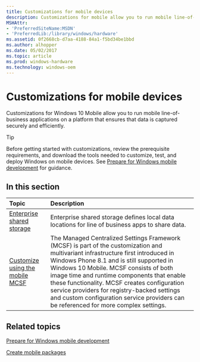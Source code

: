 ```yaml
---
title: Customizations for mobile devices
description: Customizations for mobile allow you to run mobile line-of-business applications on a platform that ensures that data is captured securely and efficiently.
MSHAttr:
- 'PreferredSiteName:MSDN'
- 'PreferredLib:/library/windows/hardware'
ms.assetid: 0f2668cb-d7aa-4188-84a1-f5bd34be1bbd
ms.author: alhopper
ms.date: 05/02/2017
ms.topic: article
ms.prod: windows-hardware
ms.technology: windows-oem
---
```

# Customizations for mobile devices

Customizations for Windows 10 Mobile allow you to run mobile line-of-business applications on a platform that ensures that data is captured securely and efficiently.

> [!Tip]
> Before getting started with customizations, review the prerequisite requirements, and download the tools needed to customize, test, and deploy Windows on mobile devices. See [Prepare for Windows mobile development](https://docs.microsoft.com/en-us/windows-hardware/manufacture/mobile/preparing-for-windows-mobile-development) for guidance.

## In this section

| Topic                                                   | Description                                                                                         |
|:--------------------------------------------------------|:----------------------------------------------------------------------------------------------------|
| [Enterprise shared storage](enterprise-shared-storage.md) | Enterprise shared storage defines local data locations for line of business apps to share data.   |
| [Customize using the mobile MCSF](mcsf/managed-centralized-settings-framework-mcsf.md) | The Managed Centralized Settings Framework (MCSF) is part of the customization and multivariant infrastructure first introduced in Windows Phone 8.1 and is still supported in Windows 10 Mobile. MCSF consists of both image time and runtime components that enable these functionality. MCSF creates configuration service providers for registry-backed settings and custom configuration service providers can be referenced for more complex settings.     |

## Related topics

[Prepare for Windows mobile development](https://docs.microsoft.com/en-us/windows-hardware/manufacture/mobile/preparing-for-windows-mobile-development)

[Create mobile packages](https://docs.microsoft.com/en-us/windows-hardware/manufacture/mobile/creating-mobile-packages)
